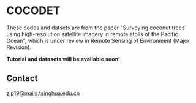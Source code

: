 
# COCODET

These codes and datsets are from the paper "Surveying coconut trees using high-resolution satellite imagery in remote atolls of the Pacific Ocean", which is under review in Remote Sensing of Environment (Major Revision).


**Tutorial and datasets will be available soon!**


## Contact

zjp19@mails.tsinghua.edu.cn

